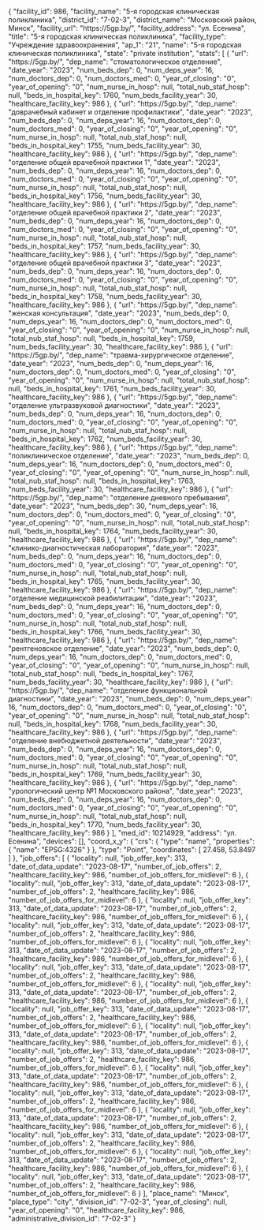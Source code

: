 {
    "facility_id": 986,
    "facility_name": "5-я городская клиническая поликлиника",
    "district_id": "7-02-3",
    "district_name": "Московский район, Минск",
    "facility_url": "https:\/\/5gp.by\/",
    "facility_address": "ул. Есенина",
    "title": "5-я городская клиническая поликлиника",
    "facility_type": "Учреждение здравоохранения",
    "ap_1": "21",
    "name": "5-я городская клиническая поликлиника",
    "state": "private institution",
    "stats": [
        {
            "url": "https:\/\/5gp.by\/",
            "dep_name": "стоматологическое отделение",
            "date_year": "2023",
            "num_beds_dep": 0,
            "num_deps_year": 16,
            "num_doctors_dep": 0,
            "num_doctors_med": 0,
            "year_of_closing": "0",
            "year_of_opening": "0",
            "num_nurse_in_hosp": null,
            "total_nub_staf_hosp": null,
            "beds_in_hospital_key": 1760,
            "num_beds_facility_year": 30,
            "healthcare_facility_key": 986
        },
        {
            "url": "https:\/\/5gp.by\/",
            "dep_name": "доврачебный кабинет и отделение профилактики",
            "date_year": "2023",
            "num_beds_dep": 0,
            "num_deps_year": 16,
            "num_doctors_dep": 0,
            "num_doctors_med": 0,
            "year_of_closing": "0",
            "year_of_opening": "0",
            "num_nurse_in_hosp": null,
            "total_nub_staf_hosp": null,
            "beds_in_hospital_key": 1755,
            "num_beds_facility_year": 30,
            "healthcare_facility_key": 986
        },
        {
            "url": "https:\/\/5gp.by\/",
            "dep_name": "отделение общей врачебной практики 1",
            "date_year": "2023",
            "num_beds_dep": 0,
            "num_deps_year": 16,
            "num_doctors_dep": 0,
            "num_doctors_med": 0,
            "year_of_closing": "0",
            "year_of_opening": "0",
            "num_nurse_in_hosp": null,
            "total_nub_staf_hosp": null,
            "beds_in_hospital_key": 1756,
            "num_beds_facility_year": 30,
            "healthcare_facility_key": 986
        },
        {
            "url": "https:\/\/5gp.by\/",
            "dep_name": "отделение общей врачебной практики 2",
            "date_year": "2023",
            "num_beds_dep": 0,
            "num_deps_year": 16,
            "num_doctors_dep": 0,
            "num_doctors_med": 0,
            "year_of_closing": "0",
            "year_of_opening": "0",
            "num_nurse_in_hosp": null,
            "total_nub_staf_hosp": null,
            "beds_in_hospital_key": 1757,
            "num_beds_facility_year": 30,
            "healthcare_facility_key": 986
        },
        {
            "url": "https:\/\/5gp.by\/",
            "dep_name": "отделение общей врачебной практики 3",
            "date_year": "2023",
            "num_beds_dep": 0,
            "num_deps_year": 16,
            "num_doctors_dep": 0,
            "num_doctors_med": 0,
            "year_of_closing": "0",
            "year_of_opening": "0",
            "num_nurse_in_hosp": null,
            "total_nub_staf_hosp": null,
            "beds_in_hospital_key": 1758,
            "num_beds_facility_year": 30,
            "healthcare_facility_key": 986
        },
        {
            "url": "https:\/\/5gp.by\/",
            "dep_name": "женская консультация",
            "date_year": "2023",
            "num_beds_dep": 0,
            "num_deps_year": 16,
            "num_doctors_dep": 0,
            "num_doctors_med": 0,
            "year_of_closing": "0",
            "year_of_opening": "0",
            "num_nurse_in_hosp": null,
            "total_nub_staf_hosp": null,
            "beds_in_hospital_key": 1759,
            "num_beds_facility_year": 30,
            "healthcare_facility_key": 986
        },
        {
            "url": "https:\/\/5gp.by\/",
            "dep_name": "травма-хирургическое отделение",
            "date_year": "2023",
            "num_beds_dep": 0,
            "num_deps_year": 16,
            "num_doctors_dep": 0,
            "num_doctors_med": 0,
            "year_of_closing": "0",
            "year_of_opening": "0",
            "num_nurse_in_hosp": null,
            "total_nub_staf_hosp": null,
            "beds_in_hospital_key": 1761,
            "num_beds_facility_year": 30,
            "healthcare_facility_key": 986
        },
        {
            "url": "https:\/\/5gp.by\/",
            "dep_name": "отделение ультразвуковой диагностики",
            "date_year": "2023",
            "num_beds_dep": 0,
            "num_deps_year": 16,
            "num_doctors_dep": 0,
            "num_doctors_med": 0,
            "year_of_closing": "0",
            "year_of_opening": "0",
            "num_nurse_in_hosp": null,
            "total_nub_staf_hosp": null,
            "beds_in_hospital_key": 1762,
            "num_beds_facility_year": 30,
            "healthcare_facility_key": 986
        },
        {
            "url": "https:\/\/5gp.by\/",
            "dep_name": "поликлиническое отделение",
            "date_year": "2023",
            "num_beds_dep": 0,
            "num_deps_year": 16,
            "num_doctors_dep": 0,
            "num_doctors_med": 0,
            "year_of_closing": "0",
            "year_of_opening": "0",
            "num_nurse_in_hosp": null,
            "total_nub_staf_hosp": null,
            "beds_in_hospital_key": 1763,
            "num_beds_facility_year": 30,
            "healthcare_facility_key": 986
        },
        {
            "url": "https:\/\/5gp.by\/",
            "dep_name": "отделение дневного пребывания",
            "date_year": "2023",
            "num_beds_dep": 30,
            "num_deps_year": 16,
            "num_doctors_dep": 0,
            "num_doctors_med": 0,
            "year_of_closing": "0",
            "year_of_opening": "0",
            "num_nurse_in_hosp": null,
            "total_nub_staf_hosp": null,
            "beds_in_hospital_key": 1764,
            "num_beds_facility_year": 30,
            "healthcare_facility_key": 986
        },
        {
            "url": "https:\/\/5gp.by\/",
            "dep_name": "клинико-диагностическая лаборатория",
            "date_year": "2023",
            "num_beds_dep": 0,
            "num_deps_year": 16,
            "num_doctors_dep": 0,
            "num_doctors_med": 0,
            "year_of_closing": "0",
            "year_of_opening": "0",
            "num_nurse_in_hosp": null,
            "total_nub_staf_hosp": null,
            "beds_in_hospital_key": 1765,
            "num_beds_facility_year": 30,
            "healthcare_facility_key": 986
        },
        {
            "url": "https:\/\/5gp.by\/",
            "dep_name": "отделение медицинской реабилитации",
            "date_year": "2023",
            "num_beds_dep": 0,
            "num_deps_year": 16,
            "num_doctors_dep": 0,
            "num_doctors_med": 0,
            "year_of_closing": "0",
            "year_of_opening": "0",
            "num_nurse_in_hosp": null,
            "total_nub_staf_hosp": null,
            "beds_in_hospital_key": 1766,
            "num_beds_facility_year": 30,
            "healthcare_facility_key": 986
        },
        {
            "url": "https:\/\/5gp.by\/",
            "dep_name": "рентгеновское отделение",
            "date_year": "2023",
            "num_beds_dep": 0,
            "num_deps_year": 16,
            "num_doctors_dep": 0,
            "num_doctors_med": 0,
            "year_of_closing": "0",
            "year_of_opening": "0",
            "num_nurse_in_hosp": null,
            "total_nub_staf_hosp": null,
            "beds_in_hospital_key": 1767,
            "num_beds_facility_year": 30,
            "healthcare_facility_key": 986
        },
        {
            "url": "https:\/\/5gp.by\/",
            "dep_name": "отделение функциональной диагностики",
            "date_year": "2023",
            "num_beds_dep": 0,
            "num_deps_year": 16,
            "num_doctors_dep": 0,
            "num_doctors_med": 0,
            "year_of_closing": "0",
            "year_of_opening": "0",
            "num_nurse_in_hosp": null,
            "total_nub_staf_hosp": null,
            "beds_in_hospital_key": 1768,
            "num_beds_facility_year": 30,
            "healthcare_facility_key": 986
        },
        {
            "url": "https:\/\/5gp.by\/",
            "dep_name": "отделение внебюджетной деятельности",
            "date_year": "2023",
            "num_beds_dep": 0,
            "num_deps_year": 16,
            "num_doctors_dep": 0,
            "num_doctors_med": 0,
            "year_of_closing": "0",
            "year_of_opening": "0",
            "num_nurse_in_hosp": null,
            "total_nub_staf_hosp": null,
            "beds_in_hospital_key": 1769,
            "num_beds_facility_year": 30,
            "healthcare_facility_key": 986
        },
        {
            "url": "https:\/\/5gp.by\/",
            "dep_name": "урологический центр №1 Московского района",
            "date_year": "2023",
            "num_beds_dep": 0,
            "num_deps_year": 16,
            "num_doctors_dep": 0,
            "num_doctors_med": 0,
            "year_of_closing": "0",
            "year_of_opening": "0",
            "num_nurse_in_hosp": null,
            "total_nub_staf_hosp": null,
            "beds_in_hospital_key": 1770,
            "num_beds_facility_year": 30,
            "healthcare_facility_key": 986
        }
    ],
    "med_id": 10214929,
    "address": "ул. Есенина",
    "devices": [],
    "coord_x_y": {
        "crs": {
            "type": "name",
            "properties": {
                "name": "EPSG:4326"
            }
        },
        "type": "Point",
        "coordinates": [
            27.458,
            53.8497
        ]
    },
    "job_offers": [
        {
            "locality": null,
            "job_offer_key": 313,
            "date_of_data_update": "2023-08-17",
            "number_of_job_offers": 2,
            "healthcare_facility_key": 986,
            "number_of_job_offers_for_midlevel": 6
        },
        {
            "locality": null,
            "job_offer_key": 313,
            "date_of_data_update": "2023-08-17",
            "number_of_job_offers": 2,
            "healthcare_facility_key": 986,
            "number_of_job_offers_for_midlevel": 6
        },
        {
            "locality": null,
            "job_offer_key": 313,
            "date_of_data_update": "2023-08-17",
            "number_of_job_offers": 2,
            "healthcare_facility_key": 986,
            "number_of_job_offers_for_midlevel": 6
        },
        {
            "locality": null,
            "job_offer_key": 313,
            "date_of_data_update": "2023-08-17",
            "number_of_job_offers": 2,
            "healthcare_facility_key": 986,
            "number_of_job_offers_for_midlevel": 6
        },
        {
            "locality": null,
            "job_offer_key": 313,
            "date_of_data_update": "2023-08-17",
            "number_of_job_offers": 2,
            "healthcare_facility_key": 986,
            "number_of_job_offers_for_midlevel": 6
        },
        {
            "locality": null,
            "job_offer_key": 313,
            "date_of_data_update": "2023-08-17",
            "number_of_job_offers": 2,
            "healthcare_facility_key": 986,
            "number_of_job_offers_for_midlevel": 6
        },
        {
            "locality": null,
            "job_offer_key": 313,
            "date_of_data_update": "2023-08-17",
            "number_of_job_offers": 2,
            "healthcare_facility_key": 986,
            "number_of_job_offers_for_midlevel": 6
        },
        {
            "locality": null,
            "job_offer_key": 313,
            "date_of_data_update": "2023-08-17",
            "number_of_job_offers": 2,
            "healthcare_facility_key": 986,
            "number_of_job_offers_for_midlevel": 6
        },
        {
            "locality": null,
            "job_offer_key": 313,
            "date_of_data_update": "2023-08-17",
            "number_of_job_offers": 2,
            "healthcare_facility_key": 986,
            "number_of_job_offers_for_midlevel": 6
        },
        {
            "locality": null,
            "job_offer_key": 313,
            "date_of_data_update": "2023-08-17",
            "number_of_job_offers": 2,
            "healthcare_facility_key": 986,
            "number_of_job_offers_for_midlevel": 6
        },
        {
            "locality": null,
            "job_offer_key": 313,
            "date_of_data_update": "2023-08-17",
            "number_of_job_offers": 2,
            "healthcare_facility_key": 986,
            "number_of_job_offers_for_midlevel": 6
        },
        {
            "locality": null,
            "job_offer_key": 313,
            "date_of_data_update": "2023-08-17",
            "number_of_job_offers": 2,
            "healthcare_facility_key": 986,
            "number_of_job_offers_for_midlevel": 6
        },
        {
            "locality": null,
            "job_offer_key": 313,
            "date_of_data_update": "2023-08-17",
            "number_of_job_offers": 2,
            "healthcare_facility_key": 986,
            "number_of_job_offers_for_midlevel": 6
        },
        {
            "locality": null,
            "job_offer_key": 313,
            "date_of_data_update": "2023-08-17",
            "number_of_job_offers": 2,
            "healthcare_facility_key": 986,
            "number_of_job_offers_for_midlevel": 6
        },
        {
            "locality": null,
            "job_offer_key": 313,
            "date_of_data_update": "2023-08-17",
            "number_of_job_offers": 2,
            "healthcare_facility_key": 986,
            "number_of_job_offers_for_midlevel": 6
        },
        {
            "locality": null,
            "job_offer_key": 313,
            "date_of_data_update": "2023-08-17",
            "number_of_job_offers": 2,
            "healthcare_facility_key": 986,
            "number_of_job_offers_for_midlevel": 6
        }
    ],
    "place_name": "Минск",
    "place_type": "city",
    "division_id": "7-02-3",
    "year_of_closing": null,
    "year_of_opening": "0",
    "healthcare_facility_key": 986,
    "administrative_division_id": "7-02-3"
}
